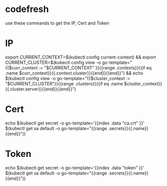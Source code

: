 # codefresh

use these commands to get the IP, Cert and Token

# IP

export CURRENT_CONTEXT=$(kubectl config current-context) && export CURRENT_CLUSTER=$(kubectl config view -o go-template="{{\$curr_context := \"$CURRENT_CONTEXT\" }}{{range .contexts}}{{if eq .name \$curr_context}}{{.context.cluster}}{{end}}{{end}}") && echo $(kubectl config view -o go-template="{{\$cluster_context := \"$CURRENT_CLUSTER\"}}{{range .clusters}}{{if eq .name \$cluster_context}}{{.cluster.server}}{{end}}{{end}}")

# Cert

echo $(kubectl get secret -o go-template='{{index .data "ca.crt" }}' $(kubectl get sa default -o go-template="{{range .secrets}}{{.name}}{{end}}"))

# Token

echo $(kubectl get secret -o go-template='{{index .data "token" }}' $(kubectl get sa default -o go-template="{{range .secrets}}{{.name}}{{end}}"))
